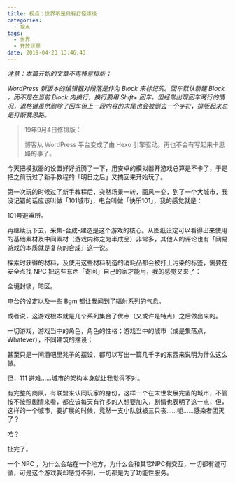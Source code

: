```yaml
---
title: 视点：世界不是只有打怪练级
categories:
  - 视点
tags:
  - 世界
  - 开放世界
date: 2019-04-23 13:46:43
---
```


_注意：本篇开始的文章不再特意排版；_

_WordPress 新版本的编辑器对段落是作为 Block 来标记的。回车默认新建 Block ，而不是在当前 Block 内换行，换行要用 Shift+ 回车，但经常出现回车两行的情况，退格键虽然删除了回车但上一段内容的末尾也会被删去一个字符，排版起来总是打断我思路。_

> 19年9月4日修排版：
>
> 博客从 WordPress 平台变成了由 Hexo 引擎驱动。再也不会有写起来卡思路的事了。

今天把模拟器的设置好好折腾了一下，用安卓的模拟器开游戏总算是不卡了，于是把之前玩过了新手教程的「明日之后」又搞回来开始玩了。

第一次玩的时候过了新手教程后，突然场景一转，画风一变，到了一个大城市，我没记错的话应该叫做「101城市」，电台叫做「快乐101」，我的感觉就是：  

101号避难所。

再继续玩下去，采集-合成-建造是这个游戏的核心。从图纸设定可以看得出来使用的基础素材及中间素材（游戏内称之为半成品）非常多，其他人的评论也有「网易游戏的本质就是复杂的合成」这一说。

探索时获得的材料，及使用这些材料制造的消耗品都会被打上污染的标签，需要在安全点找 NPC 把这些东西「寄回」自己的家才能用，我的感觉又来了：

全境封锁，暗区。

电台的设定以及一些 Bgm 都让我闻到了辐射系列的气息。

或者说，这游戏根本就是几个系列集合了优点（又或许是特点）之后做出来的。

一切游戏，游戏当中的角色，角色的性格；游戏当中的城市（或是集落点，Whatever），不同建筑的摆设；

甚至只是一间酒吧里凳子的摆设，都可以写出一篇几千字的东西来说明为什么这么做。

但，111 避难……城市的架构本身就让我觉得不对。

有完整的商队，有联盟来认同玩家的身份，这样一个在末世发展完备的城市，不管按不按照剧情来看，都应该每天有许多的人想要加入，剧情也表明了这一点，但，这样的一个城市，要扩展的时候，竟然一支小队就被三只丧……呃……感染者团灭了？

哈？

扯完了。

一个 NPC ，为什么会站在一个地方，为什么会和其它NPC有交互，一切都有迹可循，可是这个游戏我却感觉不到，一切都是为了功能性服务。